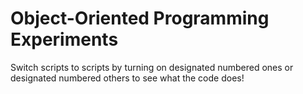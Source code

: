 # Object-Oriented Programming Experiments

Switch scripts to scripts by turning on designated numbered ones or designated numbered others to see what the code does!
